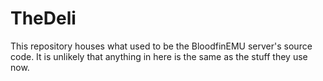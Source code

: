 TheDeli
=======

This repository houses what used to be the BloodfinEMU server's source code.  It is unlikely that anything in here is the same as the stuff they use now.
